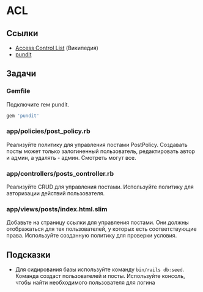 # ACL

## Ссылки

* [Access Control List](https://ru.wikipedia.org/wiki/ACL) (Википедия)
* [pundit](https://github.com/varvet/pundit)

## Задачи

### Gemfile

Подключите гем pundit.

```ruby
gem 'pundit'
```

### app/policies/post_policy.rb

Реализуйте политику для управления постами PostPolicy. Создавать посты может только залогиненный пользователь, редактировать автор и админ, а удалять - админ. Смотреть могут все.

### app/controllers/posts_controller.rb

Реализуйте CRUD для управления постами. Используйте политику для авторизации действий пользователя.

### app/views/posts/index.html.slim

Добавьте на страницу ссылки для управления постами. Они должны отображаться для тех пользователей, у которых есть соответствующие права. Используйте созданную политику для проверки условия.

## Подсказки

* Для сидирования базы используйте команду `bin/rails db:seed`. Команда создаст пользователей и посты. Используйте консоль, чтобы найти необходимого пользователя для логина
